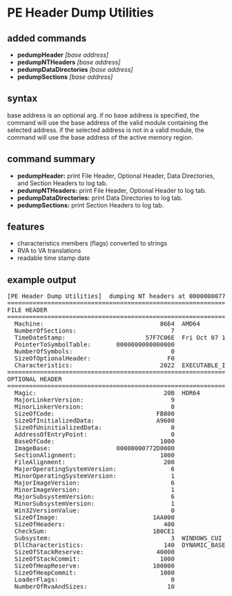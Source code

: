 # PE Header Dump Utilities

## added commands

- **pedumpHeader** *[base address]*
- **pedumpNTHeaders** *[base address]*
- **pedumpDataDirectories** *[base address]*
- **pedumpSections** *[base address]*

## syntax

base address is an optional arg.  if no base address is specified, the command will use the base address of the valid module containing the selected address.  if the selected address is not in a valid module, the command will use the base address of the active memory region.

## command summary

- **pedumpHeader:**  print File Header, Optional Header, Data Directories, and Section Headers to log tab.
- **pedumpNTHeaders:**  print File Header, Optional Header to log tab.
- **pedumpDataDirectories:**  print Data Directories to log tab.
- **pedumpSections:**  print Section Headers to log tab.

## features

- characteristics members (flags) converted to strings 
- RVA to VA translations
- readable time stamp date

## example output
<pre>
[PE Header Dump Utilities]  dumping NT headers at 00000000772D0000.
===============================================================================
FILE HEADER
===============================================================================
  Machine:                                8664  AMD64
  NumberOfSections:                          7
  TimeDateStamp:                      57F7C06E  Fri Oct 07 11:34:06 2016
  PointerToSymbolTable:       0000000000000000
  NumberOfSymbols:                           0
  SizeOfOptionalHeader:                     F0
  Characteristics:                        2022  EXECUTABLE_IMAGE  LARGE_ADDRESS_AWARE  DLL
===============================================================================
OPTIONAL HEADER
===============================================================================
  Magic:                                   20B  HDR64
  MajorLinkerVersion:                        9
  MinorLinkerVersion:                        0
  SizeOfCode:                            FB800
  SizeOfInitializedData:                 A9600
  SizeOfUninitializedData:                   0
  AddressOfEntryPoint:                       0
  BaseOfCode:                             1000
  ImageBase:                  00000000772D0000
  SectionAlignment:                       1000
  FileAlignment:                           200
  MajorOperatingSystemVersion:               6
  MinorOperatingSystemVersion:               1
  MajorImageVersion:                         6
  MinorImageVersion:                         1
  MajorSubsystemVersion:                     6
  MinorSubsystemVersion:                     1
  Win32VersionValue:                         0
  SizeOfImage:                          1AA000
  SizeOfHeaders:                           400
  CheckSum:                             1B0CE1
  Subsystem:                                 3  WINDOWS_CUI
  DllCharacteristics:                      140  DYNAMIC_BASE  NX_COMPAT
  SizeOfStackReserve:                    40000
  SizeOfStackCommit:                      1000
  SizeOfHeapReserve:                    100000
  SizeOfHeapCommit:                       1000
  LoaderFlags:                               0
  NumberOfRvaAndSizes:                      10
</pre>
